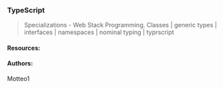 ### TypeScript
> Specializations - Web Stack Programming. Classes | generic types | interfaces | namespaces | nominal typing | typrscript

#### Resources:


#### Authors:
Motteo1